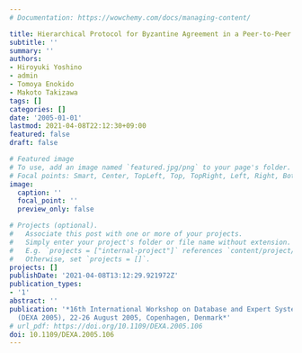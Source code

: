 ```yaml
---
# Documentation: https://wowchemy.com/docs/managing-content/

title: Hierarchical Protocol for Byzantine Agreement in a Peer-to-Peer Overlay Network
subtitle: ''
summary: ''
authors:
- Hiroyuki Yoshino
- admin
- Tomoya Enokido
- Makoto Takizawa
tags: []
categories: []
date: '2005-01-01'
lastmod: 2021-04-08T22:12:30+09:00
featured: false
draft: false

# Featured image
# To use, add an image named `featured.jpg/png` to your page's folder.
# Focal points: Smart, Center, TopLeft, Top, TopRight, Left, Right, BottomLeft, Bottom, BottomRight.
image:
  caption: ''
  focal_point: ''
  preview_only: false

# Projects (optional).
#   Associate this post with one or more of your projects.
#   Simply enter your project's folder or file name without extension.
#   E.g. `projects = ["internal-project"]` references `content/project/deep-learning/index.md`.
#   Otherwise, set `projects = []`.
projects: []
publishDate: '2021-04-08T13:12:29.921972Z'
publication_types:
- '1'
abstract: ''
publication: '*16th International Workshop on Database and Expert Systems Applications
  (DEXA 2005), 22-26 August 2005, Copenhagen, Denmark*'
# url_pdf: https://doi.org/10.1109/DEXA.2005.106
doi: 10.1109/DEXA.2005.106
---
```

